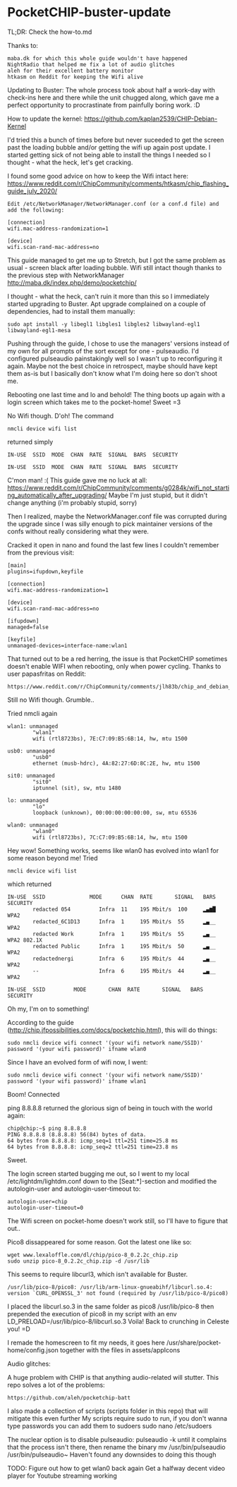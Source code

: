# PocketCHIP-buster-update

TL;DR: Check the how-to.md

Thanks to:

	maba.dk for which this whole guide wouldn't have happened
	NightRadio that helped me fix a lot of audio glitches
	aleh for their excellent battery monitor
	htkasm on Reddit for keeping the Wifi alive

Updating to Buster:
The whole process took about half a work-day with check-ins here and there while the unit chugged along, which gave me a perfect opportunity to procrastinate from painfully boring work. :D

How to update the kernel:
	https://github.com/kaplan2539/CHIP-Debian-Kernel

I'd tried this a bunch of times before but never suceeded to get the screen past the loading bubble and/or getting the wifi up again post update.
I started getting sick of not being able to install the things I needed so I thought - what the heck, let's get cracking.

I found some good advice on how to keep the Wifi intact here:
https://www.reddit.com/r/ChipCommunity/comments/htkasm/chip_flashing_guide_july_2020/

	Edit /etc/NetworkManager/NetworkManager.conf (or a conf.d file) and add the following:

	[connection]
	wifi.mac-address-randomization=1

	[device]
	wifi.scan-rand-mac-address=no

This guide managed to get me up to Stretch, but I got the same problem as usual - screen black after loading bubble. Wifi still intact though thanks to the previous step with NetworkManager
http://maba.dk/index.php/demo/pocketchip/

I thought - what the heck, can't ruin it more than this so I immediately started upgrading to Buster. Apt upgrade complained on a couple of dependencies, had to install them manually:

	sudo apt install -y libegl1 libgles1 libgles2 libwayland-egl1 libwayland-egl1-mesa

Pushing through the guide, I chose to use the managers' versions instead of my own for all prompts of the sort except for one - pulseaudio. I'd configured pulseaudio painstakingly well so I wasn't up to reconfiguring it again. Maybe not the best choice in retrospect, maybe should have kept them as-is but I basically don't know what I'm doing here so don't shoot me.

Rebooting one last time and lo and behold!
The thing boots up again with a login screen which takes me to the pocket-home! Sweet =3

No Wifi though. D'oh!
The command

	nmcli device wifi list

returned simply

	IN-USE  SSID  MODE  CHAN  RATE  SIGNAL  BARS  SECURITY

	IN-USE  SSID  MODE  CHAN  RATE  SIGNAL  BARS  SECURITY

C'mon man! :(
This guide gave me no luck at all:
	https://www.reddit.com/r/ChipCommunity/comments/g0284k/wifi_not_starting_automatically_after_upgrading/
Maybe I'm just stupid, but it didn't change anything (i'm probably stupid, sorry)

Then I realized, maybe the NetworkManager.conf file was corrupted during the upgrade since I was silly enough to pick maintainer versions of the confs without really considering what they were.

Cracked it open in nano and found the last few lines I couldn't remember from the previous visit:

	[main]
	plugins=ifupdown,keyfile

	[connection]
	wifi.mac-address-randomization=1

	[device]
	wifi.scan-rand-mac-address=no

	[ifupdown]
	managed=false

	[keyfile]
	unmanaged-devices=interface-name:wlan1

That turned out to be a red herring, the issue is that PocketCHIP sometimes doesn't enable WIFI when rebooting, only when power cycling.
Thanks to user papasfritas on Reddit:

    https://www.reddit.com/r/ChipCommunity/comments/jlh83b/chip_and_debian_10_issues_gui_startx/
    
Still no Wifi though. Grumble..

Tried nmcli again

	wlan1: unmanaged
	        "wlan1"
	        wifi (rtl8723bs), 7E:C7:09:B5:6B:14, hw, mtu 1500
	 
	usb0: unmanaged
	        "usb0"
	        ethernet (musb-hdrc), 4A:82:27:6D:8C:2E, hw, mtu 1500

	sit0: unmanaged
	        "sit0"
	        iptunnel (sit), sw, mtu 1480

	lo: unmanaged
	        "lo"
	        loopback (unknown), 00:00:00:00:00:00, sw, mtu 65536

	wlan0: unmanaged
	        "wlan0"
	        wifi (rtl8723bs), 7C:C7:09:B5:6B:14, hw, mtu 1500

Hey wow! Something works, seems like wlan0 has evolved into wlan1 for some reason beyond me!
Tried

	nmcli device wifi list

which returned

	IN-USE  SSID              MODE      CHAN  RATE       SIGNAL   BARS  SECURITY
	        redacted 054         Infra  11    195 Mbit/s  100     ▂▄▆█  WPA2
	        redacted_6C1D13      Infra  1     195 Mbit/s  55      ▂▄__  WPA2
	        redacted Work        Infra  1     195 Mbit/s  55      ▂▄__  WPA2 802.1X
	        redacted Public      Infra  1     195 Mbit/s  50      ▂▄__  WPA2
	        redactednergi        Infra  6     195 Mbit/s  44      ▂▄__  WPA2
	        --                   Infra  6     195 Mbit/s  44      ▂▄__  WPA2

	IN-USE  SSID  		 MODE       CHAN  RATE       SIGNAL   BARS  SECURITY

Oh my, I'm on to something!

According to the guide (http://chip.jfpossibilities.com/docs/pocketchip.html), this will do things:
	
	sudo nmcli device wifi connect '(your wifi network name/SSID)' password '(your wifi password)' ifname wlan0

Since I have an evolved form of wifi now, I went:

	sudo nmcli device wifi connect '(your wifi network name/SSID)' password '(your wifi password)' ifname wlan1

Boom! Connected

ping 8.8.8.8 returned the glorious sign of being in touch with the world again:

	chip@chip:~$ ping 8.8.8.8
	PING 8.8.8.8 (8.8.8.8) 56(84) bytes of data.
	64 bytes from 8.8.8.8: icmp_seq=1 ttl=251 time=25.8 ms
	64 bytes from 8.8.8.8: icmp_seq=2 ttl=251 time=23.8 ms

Sweet.

The login screen started bugging me out, so I went to my local /etc/lightdm/lightdm.conf
down to the [Seat:*]-section and modified the autologin-user and autologin-user-timeout to:

	autologin-user=chip
	autologin-user-timeout=0

The Wifi screen on pocket-home doesn't work still, so I'll have to figure that out..

Pico8 dissappeared for some reason. Got the latest one like so:

	wget www.lexaloffle.com/dl/chip/pico-8_0.2.2c_chip.zip
	sudo unzip pico-8_0.2.2c_chip.zip -d /usr/lib

This seems to require libcurl3, which isn't available for Buster.

	/usr/lib/pico-8/pico8: /usr/lib/arm-linux-gnueabihf/libcurl.so.4: version `CURL_OPENSSL_3' not found (required by /usr/lib/pico-8/pico8)

I placed the libcurl.so.3 in the same folder as pico8 /usr/lib/pico-8
then prepended the execution of pico8 in my script with an
	env LD_PRELOAD=/usr/lib/pico-8/libcurl.so.3
Voila! Back to crunching in Celeste you! =D

 
I remade the homescreen to fit my needs, it goes here
	/usr/share/pocket-home/config.json
together with the files in assets/appIcons



Audio glitches:

A huge problem with CHIP is that anything audio-related will stutter.
This repo solves a lot of the problems:

	https://github.com/aleh/pocketchip-batt

I also made a collection of scripts (scripts folder in this repo) that will mitigate this even further
My scripts require sudo to run, if you don't wanna type passwords you can add them to sudoers
	sudo nano /etc/sudoers

The nuclear option is to disable pulseaudio:
	pulseaudio -k 
until it complains that the process isn't there, then rename the binary 
	mv /usr/bin/pulseaudio  /usr/bin/pulseaudio~
Haven't found any downsides to doing this though

TODO:
	Figure out how to get wlan0 back again
	Get a halfway decent video player for Youtube streaming working
